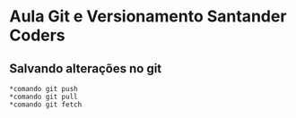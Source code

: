 # Aula Git e Versionamento Santander Coders

## Salvando alterações no git
    *comando git push
    *comando git pull
    *comando git fetch
